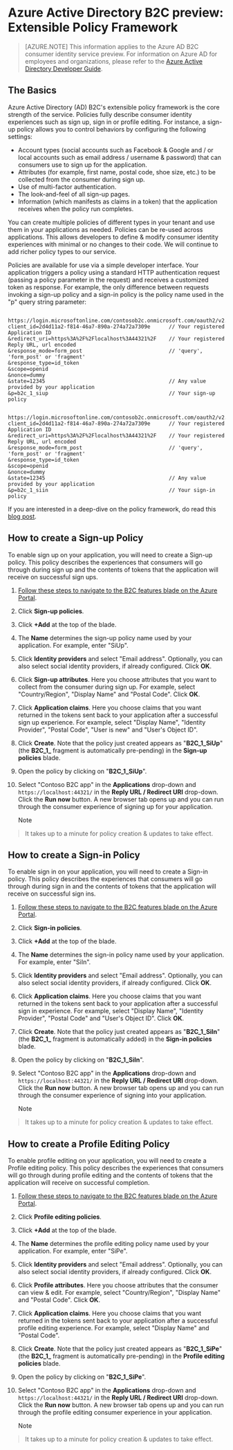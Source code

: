 <properties
    pageTitle="Azure Active Directory B2C preview: Extensible policy framework | Microsoft Azure"
    description="A topic on the extensible policy framework of Azure Active Directory B2C and on how to create various policy types"
    services="active-directory-b2c"
    documentationCenter=""
    authors="swkrish"
    manager="msmbaldwin"
    editor="bryanla"/>

<tags
    ms.service="active-directory-b2c"
    ms.workload="identity"
    ms.tgt_pltfrm="na"
    ms.devlang="na"
    ms.topic="article"
    ms.date="01/28/2016"
    ms.author="swkrish"/>

# Azure Active Directory B2C preview: Extensible Policy Framework
> [AZURE.NOTE]
	This information applies to the Azure AD B2C consumer identity service preview.  For information on Azure AD for employees and organizations, 
	please refer to the [Azure Active Directory Developer Guide](active-directory-developers-guide.md).

## The Basics
Azure Active Directory (AD) B2C's extensible policy framework is the core strength of the service. Policies fully describe consumer identity experiences such as sign up, sign in or profile editing. For instance, a sign-up policy allows you to control behaviors by configuring the following settings:

* Account types (social accounts such as Facebook & Google and / or local accounts such as email address / username & password) that can consumers use to sign up for the application.
* Attributes (for example, first name, postal code, shoe size, etc.) to be collected from the consumer during sign up. 
* Use of multi-factor authentication.
* The look-and-feel of all sign-up pages.
* Information (which manifests as claims in a token) that the application receives when the policy run completes.

You can create multiple policies of different types in your tenant and use them in your applications as needed. Policies can be re-used across applications. This allows developers to define & modify consumer identity experiences with minimal or no changes to their code. We will continue to add richer policy types to our service.

Policies are available for use via a simple developer interface. Your application triggers a policy using a standard HTTP authentication request (passing a policy parameter in the request) and receives a customized token as response. For example, the only difference between requests invoking a sign-up policy and a sign-in policy is the policy name used in the "p" query string parameter:

```

https://login.microsoftonline.com/contosob2c.onmicrosoft.com/oauth2/v2.0/authorize?
client_id=2d4d11a2-f814-46a7-890a-274a72a7309e      // Your registered Application ID
&redirect_uri=https%3A%2F%2Flocalhost%3A44321%2F    // Your registered Reply URL, url encoded
&response_mode=form_post                            // 'query', 'form_post' or 'fragment'
&response_type=id_token
&scope=openid
&nonce=dummy
&state=12345                                        // Any value provided by your application
&p=b2c_1_siup                                       // Your sign-up policy

```

```

https://login.microsoftonline.com/contosob2c.onmicrosoft.com/oauth2/v2.0/authorize?
client_id=2d4d11a2-f814-46a7-890a-274a72a7309e      // Your registered Application ID
&redirect_uri=https%3A%2F%2Flocalhost%3A44321%2F    // Your registered Reply URL, url encoded
&response_mode=form_post                            // 'query', 'form_post' or 'fragment'
&response_type=id_token
&scope=openid
&nonce=dummy
&state=12345                                        // Any value provided by your application
&p=b2c_1_siin                                       // Your sign-in policy

```

If you are interested in a deep-dive on the policy framework, do read this [blog post](http://blogs.technet.com/b/ad/archive/2015/11/02/a-look-inside-azuread-b2c-with-kim-cameron.aspx).

## How to create a Sign-up Policy
To enable sign up on your application, you will need to create a Sign-up policy. This policy describes the experiences that consumers will go through during sign up and the contents of tokens that the application will receive on successful sign ups.

1. [Follow these steps to navigate to the B2C features blade on the Azure Portal](active-directory-b2c-app-registration.md#navigate-to-the-b2c-features-blade).
2. Click **Sign-up policies**.
3. Click **+Add** at the top of the blade.
4. The **Name** determines the sign-up policy name used by your application. For example, enter "SiUp".
5. Click **Identity providers** and select "Email address". Optionally, you can also select social identity providers, if already configured. Click **OK**.
6. Click **Sign-up attributes**. Here you choose attributes that you want to collect from the consumer during sign up. For example, select "Country/Region", "Display Name" and "Postal Code". Click **OK**.
7. Click **Application claims**. Here you choose claims that you want returned in the tokens sent back to your application after a successful sign up experience. For example, select "Display Name", "Identity Provider", "Postal Code", "User is new" and "User's Object ID".
8. Click **Create**. Note that the policy just created appears as "**B2C_1_SiUp**" (the **B2C\_1\_** fragment is automatically pre-pending) in the **Sign-up policies** blade.
9. Open the policy by clicking on "**B2C_1_SiUp**".
10. Select "Contoso B2C app" in the **Applications** drop-down and `https://localhost:44321/` in the **Reply URL / Redirect URI** drop-down. Click the **Run now** button. A new browser tab opens up and you can run through the consumer experience of signing up for your application.

    > [!NOTE]
> It takes up to a minute for policy creation & updates to take effect.
> 
> 

## How to create a Sign-in Policy
To enable sign in on your application, you will need to create a Sign-in policy. This policy describes the experiences that consumers will go through during sign in and the contents of tokens that the application will receive on successful sign ins.

1. [Follow these steps to navigate to the B2C features blade on the Azure Portal](active-directory-b2c-app-registration.md#navigate-to-the-b2c-features-blade).
2. Click **Sign-in policies**.
3. Click **+Add** at the top of the blade.
4. The **Name** determines the sign-in policy name used by your application. For example, enter "SiIn".
5. Click **Identity providers** and select "Email address". Optionally, you can also select social identity providers, if already configured. Click **OK**.
6. Click **Application claims**. Here you choose claims that you want returned in the tokens sent back to your application after a successful sign in experience. For example, select "Display Name", "Identity Provider", "Postal Code"  and "User's Object ID". Click **OK**.
7. Click **Create**. Note that the policy just created appears as "**B2C_1_SiIn**" (the **B2C\_1\_** fragment is automatically added) in the **Sign-in policies** blade.
8. Open the policy by clicking on "**B2C_1_SiIn**".
9. Select "Contoso B2C app" in the **Applications** drop-down and `https://localhost:44321/` in the **Reply URL / Redirect URI** drop-down. Click the **Run now** button. A new browser tab opens up and you can run through the consumer experience of signing into your application.

   > [!NOTE]
>  It takes up to a minute for policy creation & updates to take effect.
> 
> 

## How to create a Profile Editing Policy
To enable profile editing on your application, you will need to create a Profile editing policy. This policy describes the experiences that consumers will go through during profile editing and the contents of tokens that the application will receive on successful completion.

1. [Follow these steps to navigate to the B2C features blade on the Azure Portal](active-directory-b2c-app-registration.md#navigate-to-the-b2c-features-blade).
2. Click **Profile editing policies**.
3. Click **+Add** at the top of the blade.
4. The **Name** determines the profile editing policy name used by your application. For example, enter "SiPe".
5. Click **Identity providers** and select "Email address". Optionally, you can also select social identity providers, if already configured. Click **OK**.
6. Click **Profile attributes**. Here you choose attributes that the consumer can view & edit. For example, select "Country/Region", "Display Name" and "Postal Code". Click **OK**.
7. Click **Application claims**. Here you choose claims that you want returned in the tokens sent back to your application after a successful profile editing experience. For example, select "Display Name" and "Postal Code".
8. Click **Create**. Note that the policy just created appears as "**B2C_1_SiPe**" (the **B2C\_1\_** fragment is automatically pre-pending) in the **Profile editing policies** blade.
9. Open the policy by clicking on "**B2C_1_SiPe**".
10. Select "Contoso B2C app" in the **Applications** drop-down and `https://localhost:44321/` in the **Reply URL / Redirect URI** drop-down. Click the **Run now** button. A new browser tab opens up and you can run through the profile editing consumer experience in your application.

    > [!NOTE]
> It takes up to a minute for policy creation & updates to take effect.
> 

